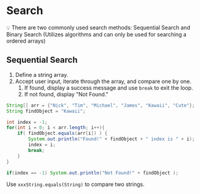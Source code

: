 # Search

💡 There are two commonly used search methods: Sequential Search and Binary Search (Utilizes algorithms and can only be used for searching a ordered arrays)

## Sequential Search

1. Define a string array.
2. Accept user input, iterate through the array, and compare one by one.
    1. If found, display a success message and use `break` to exit the loop.
    2. If not found, display "Not Found."

```java
String[] arr = {"Nick", "Tim", "Michael", "James", "Kawaii", "Cute"};
String findObject = "Kawaii";

int index = -1;
for(int i = 0; i < arr.length; i++){
    if( findObject.equals(arr[i]) ) {
        System.out.println("Found!" + findObject + " index is " + i);
        index = i;
        break;
    } 
}

if(index == -1) System.out.println("Not Found!" + findObject );
```

Use `xxxString.equals(String)` to compare two strings.